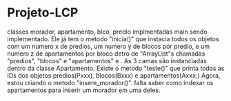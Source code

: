 # Projeto-LCP

classes morador, apartamento, blco, predio implmentadas
main sendo implementado. 
    Ele já tem o metodo "inicia()" que instacia todos os objetos com um numero x de predios, um numero y de blocos por predio, e um numero z de apartamentos por bloco detro de "ArrayList"s chamadas "predios", "blocos" e "apartamentos" e . As 3 camas são instanciadas dentro da classe Apartamento.
    Existe o metodo "teste()" que printa todas as IDs dos objetos predios(Pxxx), blocos(Bxxx) e apartamentos(Axxx;)
    Agora, estou criando o metodo "insere_morador()". falta saber como indexar os apartamentos para inserir um morador em uma deles.


